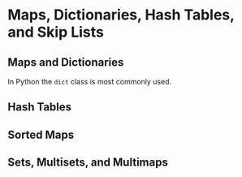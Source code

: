 # Maps, Dictionaries, Hash Tables, and Skip Lists

## Maps and Dictionaries
In Python the `dict` class is most commonly used. 

## Hash Tables

## Sorted Maps

## Sets, Multisets, and Multimaps

